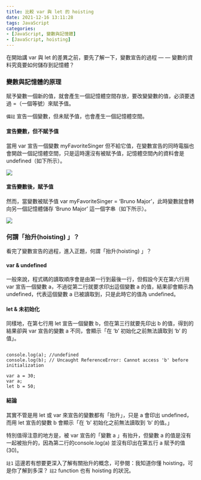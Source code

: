 ```yaml
---
title: 比較 var 與 let 的 hoisting
date: 2021-12-16 13:11:28
tags: JavaScript
categories:
- [JavaScript, 變數與記憶體]
- [JavaScript, hoisting]
---
```


在開始講 var 與 let 的差異之前，要先了解一下，變數宣告的過程 — — 變數的資料究竟要如何儲存到記憶體？

### 變數與記憶體的原理
賦予變數一個新的值，就會產生一個記憶體空間存放，要改變變數的值，必須要透過 =（一個等號）來賦予值。

`備註` 宣告一個變數，但未賦予值，也會產生一個記憶體空間。

#### 宣告變數，但不賦予值

當用 var 宣告一個變數 myFavoriteSinger 但不給它值，在變數宣告的同時電腦也會開啟一個記憶體空間，只是這時還沒有被賦予值，記憶體空間內的資料會是 undefined（如下所示）。

<img src="https://miro.medium.com/max/700/0*Vk-CV3i_MfI7BzxX.png">

#### 宣告變數後，賦予值
然而，當變數被賦予值 var myFavoriteSinger = ‘Bruno Major’，此時變數就會轉向另一個記憶體儲存 ‘Bruno Major’ 這一個字串（如下所示）。

<img src="https://miro.medium.com/max/700/0*sSoU6DZGC2v5OvwZ.png">


### 何謂「抬升(hoisting) 」？
看完了變數宣告的過程，進入正題，何謂「抬升(hoisting) 」？

#### var & undefined
一般來說，程式碼的讀取順序會是由第一行到最後一行，但假設今天在第六行用 var 宣告一個變數 a，不過從第二行就要求印出這個變數 a 的值，結果卻會顯示為 undefined，代表這個變數 a 已被讀取到，只是此時它的值為 undefined。

#### let & 未初始化
同樣地，在第七行用 let 宣告一個變數 b，但在第三行就要先印出 b 的值，得到的結果卻與 var 宣告的變數 a 不同，會顯示「在 ‘b’ 初始化之前無法讀取到 ‘b’ 的值」。

```JS

console.log(a); //undefined
console.log(b); // Uncaught ReferenceError: Cannot access 'b' before initialization

var a = 30;
var a;
let b = 50; 

```
#### 結論
其實不管是用 let 或 var 來宣告的變數都有「抬升」，只是 a 會印出 undefined，而用 let 宣告的變數 b 會顯示「在 ‘b’ 初始化之前無法讀取到 ‘b’ 的值。」

特別值得注意的地方是，被 var 宣告的「變數 a 」有抬升，但變數 a 的值是沒有一起被抬升的，因為第二行的console.log(a) 並沒有印出在第五行 a 賦予的值 (30)。

`註1` 這邊若有想要更深入了解有關抬升的概念，可參閱：我知道你懂 hoisting，可是你了解到多深？
`註2` function 也有 hoisting 的狀況。